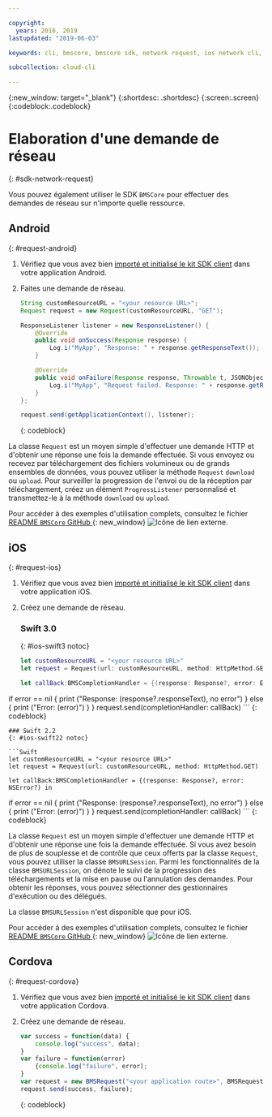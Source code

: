 ```yaml
---

copyright:
  years: 2016, 2019
lastupdated: "2019-06-03"

keywords: cli, bmscore, bmscore sdk, network request, ios network cli, android network cli, cordova network cli, mobile network request, mobile cli

subcollection: cloud-cli

---
```


{:new_window: target="_blank"}
{:shortdesc: .shortdesc}
{:screen:.screen}
{:codeblock:.codeblock}

# Elaboration d'une demande de réseau
{: #sdk-network-request}

Vous pouvez également utiliser le SDK `BMSCore` pour effectuer des demandes de réseau sur n'importe quelle ressource.

## Android
{: #request-android}

1. Vérifiez que vous avez bien [importé et initialisé le kit SDK client](/docs/cli/sdk?topic=cloud-cli-sdk_BMSClient#init-BMSClient-android) dans votre application Android.

2. Faites une demande de réseau.

	```Java
	String customResourceURL = "<your resource URL>";
	Request request = new Request(customResourceURL, "GET");

	ResponseListener listener = new ResponseListener() {
		@Override
		public void onSuccess(Response response) {
			Log.i("MyApp", "Response: " + response.getResponseText());
		}

		@Override
		public void onFailure(Response response, Throwable t, JSONObject extendedInfo) {
			Log.i("MyApp", "Request failed. Response: " + response.getResponseText() + ". Error: " + t.getLocalizedMessage());
		}
	};

	request.send(getApplicationContext(), listener);
	```
	{: codeblock}

La classe `Request` est un moyen simple d'effectuer une demande HTTP et d'obtenir une réponse une fois la demande effectuée. Si vous envoyez ou recevez par téléchargement des fichiers volumineux ou de grands ensembles de données, vous pouvez utiliser la méthode `Request` `download` ou `upload`. Pour surveiller la progression de l'envoi ou de la réception par téléchargement, créez un élément `ProgressListener` personnalisé et transmettez-le à la méthode `download` ou `upload`.

Pour accéder à des exemples d'utilisation complets, consultez le fichier [README `BMSCore` GitHub ](https://github.com/ibm-bluemix-mobile-services/bms-clientsdk-android-core){: new_window} ![Icône de lien externe](../../icons/launch-glyph.svg "Icône de lien externe").


## iOS
{: #request-ios}

1. Vérifiez que vous avez bien [importé et initialisé le kit SDK client](/docs/cli/sdk?topic=cloud-cli-sdk_BMSClient#init-BMSClient-ios) dans votre application iOS.

2. Créez une demande de réseau.

	### Swift 3.0
	{: #ios-swift3 notoc}

	```Swift
	let customResourceURL = "<your resource URL>"
	let request = Request(url: customResourceURL, method: HttpMethod.GET)

	let callBack:BMSCompletionHandler = {(response: Response?, error: Error?) in
 if error == nil {
			print ("Response: \(response?.responseText), no error")
		} else {
			print ("Error: \(error)")
		}
	}
		request.send(completionHandler: callBack)
	```
	{: codeblock}

	### Swift 2.2
	{: #ios-swift22 notoc}

	```Swift
	let customResourceURL = "<your resource URL>"
	let request = Request(url: customResourceURL, method: HttpMethod.GET)

	let callBack:BMSCompletionHandler = {(response: Response?, error: NSError?) in
 if error == nil {
			print ("Response: \(response?.responseText), no error")
		} else {
			print ("Error: \(error)")
		}
	}
		request.send(completionHandler: callBack)
	```
	{: codeblock}

La classe `Request` est un moyen simple d'effectuer une demande HTTP et d'obtenir une réponse une fois la demande effectuée. Si vous avez
besoin de plus de souplesse et de contrôle que ceux offerts par la classe `Request`, vous pouvez utiliser la classe `BMSURLSession`. Parmi
les fonctionnalités de la classe `BMSURLSession`, on dénote le suivi de la progression des téléchargements et la mise en pause ou l'annulation des
demandes. Pour obtenir les réponses, vous pouvez sélectionner des gestionnaires d'exécution ou des délégués.

La classe `BMSURLSession` n'est disponible que pour iOS.

Pour accéder à des exemples d'utilisation complets, consultez le fichier [README `BMSCore` GitHub ](https://github.com/ibm-bluemix-mobile-services/bms-clientsdk-swift-core){: new_window} ![Icône de lien externe](../../icons/launch-glyph.svg "Icône de lien externe").

## Cordova
{: #request-cordova}

1. Vérifiez que vous avez bien [importé et initialisé le kit SDK client](/docs/cli/sdk?topic=cloud-cli-sdk_BMSClient#init-BMSClient-cordova) dans votre application Cordova.

2. Créez une demande de réseau.

	```Javascript
	var success = function(data) {
		console.log("success", data);
	}
	var failure = function(error)
		{console.log("failure", error);
	}
	var request = new BMSRequest("<your application route>", BMSRequest.GET);
	request.send(success, failure);
	```
	{: codeblock}
